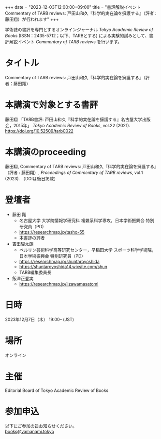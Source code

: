 +++
date = "2023-12-03T12:00:00+09:00"
title = "書評解説イベント Commentary of TARB reviews: 戸田山和久『科学的実在論を擁護する』（評者 : 藤田翔）が行われます"
+++

学術誌の書評を専門とするオンラインジャーナル *Tokyo Academic Review of Books* (ISSN：2435-5712；以下、TARBとする) による実験的試みとして、書評解説イベント *Commentary of TARB reviews* を行います。
 
# タイトル
Commentary of TARB reviews: 戸田山和久『科学的実在論を擁護する』（評者：藤田翔）
 
# 本講演で対象とする書評
藤田翔 「TARB書評: 戸田山和久『科学的実在論を擁護する』名古屋大学出版会，2015年」 *Tokyo Academic Review of Books*, vol.22 (2021). https://doi.org/10.52509/tarb0022
 
# 本講演のproceeding
藤田翔, Commentary of TARB reviews: 戸田山和久『科学的実在論を擁護する』（評者 : 藤田翔）, *Proceedings of Commentary of TARB reviews*, vol.1 (2023). （DOIは後日掲載）

# 登壇者
* 藤田 翔
    * 名古屋大学 大学院情報学研究科 複雑系科学専攻，日本学術振興会 特別研究員（PD)
    * https://researchmap.jp/tasho-55
    * 本書評の評者
* 吉田駿太朗
    * ベルリン芸術科学高等研究センター，早稲田大学 スポーツ科学学術院，日本学術振興会 特別研究員（PD)
    * https://researchmap.jp/shuntaroyoshida
    * https://shuntaroyoshida14.wixsite.com/shun
    * TARB編集委員長
* 飯澤正登実
    * https://researchmap.jp/iizawamasatomi
 
# 日時
2023年12月7日（木） 19:00– (JST)
 
# 場所
オンライン
 
# 主催
Editorial Board of Tokyo Academic Review of Books
 
# 参加申込
以下にご参加の旨お知らせください。</br>
books@yamanami.tokyo

